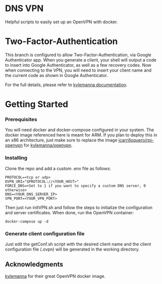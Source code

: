 # DNS VPN

Helpful scripts to easily set up an OpenVPN with docker.

# Two-Factor-Authentication
This branch is configured to allow Two-Factor-Authentication, via Google Authenticator app. When you generate a client, your shell will output a code to insert into Google Authenticator, as well as a few recovery codes. Now when connecting to the VPN, you will need to insert your client name and the current code as shown in Google Authenticator.

For the full details, please refer to [kylemanna documentation](https://github.com/kylemanna/docker-openvpn).

# Getting Started

### Prerequisites

You will need docker and docker-compose configured in your system.
The docker image referenced here is meant for ARM. If you plan to deploy this in an x86 architecture, just make sure to replace the image [icarrilloquero/rpi-openvpn](https://hub.docker.com/r/icarrilloquero/rpi-openvpn) for [kylemanna/openvpn](https://hub.docker.com/r/kylemanna/openvpn/).

### Installing

Clone the repo and add a custom .env file as follows:

```
PROTOCOL=<tcp or udp>
OVPN_URI="$PROTOCOL://<YOUR_HOST>"
FORCE_DNS=<Set to 1 if you want to specify a custom DNS server, 0 otherwise>
DNS=<YOUR_DNS_SERVER_IP>
VPN_PORT=<YOUR_VPN_PORT>
```

Then just run initVPN.sh and follow the steps to initialize the configuration and server certificates. When done, run the OpenVPN container:

```
docker-compose up -d
```

### Generate client configuration file

Just edit the getConf.sh script with the desired client name and the client configuration file (.ovpn) will be generated in the working directory.

## Acknowledgments

[kylemanna](https://github.com/kylemanna/docker-openvpn) for their great OpenVPN docker image.
